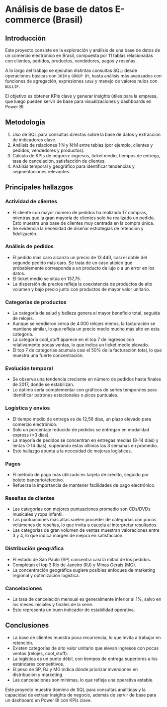 # Análisis de base de datos E-commerce (Brasil)

## Introducción
Este proyecto consiste en la exploración y análisis de una base de datos de un comercio electrónico en Brasil, compuesta por 11 tablas relacionadas con clientes, pedidos, productos, vendedores, pagos y reseñas.

A lo largo del trabajo se ejecutan distintas consultas SQL: desde operaciones básicas con `JOIN` y `GROUP BY`, hasta análisis más avanzados con funciones de agregación, expresiones `CASE` y manejo de valores nulos con `NULLIF`.

El objetivo es obtener KPIs clave y generar insights útiles para la empresa, que luego pueden servir de base para visualizaciones y dashboards en Power BI.

## Metodología
1. Uso de SQL para consultas directas sobre la base de datos y extracción de indicadores clave.
2. Análisis de relaciones 1:N y N:M entre tablas (por ejemplo, clientes y pedidos, vendedores y productos).
3. Cálculo de KPIs de negocio: ingresos, ticket medio, tiempos de entrega, tasa de cancelación, satisfacción de clientes.
4. Análisis temporal y geográfico para identificar tendencias y segmentaciones relevantes.

## Principales hallazgos

### Actividad de clientes
- El cliente con mayor número de pedidos ha realizado 17 compras, mientras que la gran mayoría de clientes solo ha realizado un pedido. Esto muestra una base de clientes muy centrada en la compra única.
- Se evidencia la necesidad de diseñar estrategias de retención y fidelización.

### Análisis de pedidos
- El pedido más caro alcanzó un precio de 13.440, casi el doble del segundo pedido más caro. Se trata de un caso atípico que probablemente corresponda a un producto de lujo o a un error en los datos.
- El ticket medio se sitúa en 137,75.
- La dispersión de precios refleja la coexistencia de productos de alto volumen y bajo precio junto con productos de mayor valor unitario.

### Categorías de productos
- La categoría de salud y belleza genera el mayor beneficio total, seguida de relojes.
- Aunque se vendieron cerca de 4.000 relojes menos, la facturación se mantiene similar, lo que refleja un precio medio mucho más alto en esta categoría.
- La categoría cool_stuff aparece en el top 7 de ingresos con relativamente pocas ventas, lo que indica un ticket medio elevado.
- El top 7 de categorías acumula casi el 50% de la facturación total, lo que muestra una fuerte concentración.

### Evolución temporal
- Se observa una tendencia creciente en número de pedidos hasta finales de 2017, donde se estabilizan.
- Lo óptimo sería complementar con gráficos de series temporales para identificar patrones estacionales o picos puntuales.

### Logística y envíos
- El tiempo medio de entrega es de 12,56 días, un plazo elevado para comercio electrónico.
- Solo un porcentaje reducido de pedidos se entregan en modalidad express (<3 días).
- La mayoría de pedidos se concentran en entregas medias (8-14 días) y lentas (>14 días), superando estas últimas las 3 semanas en promedio.
- Este hallazgo apunta a la necesidad de mejoras logísticas.

### Pagos
- El método de pago más utilizado es tarjeta de crédito, seguido por boleto bancario/efectivo.
- Refuerza la importancia de mantener facilidades de pago electrónico.

### Reseñas de clientes
- Las categorías con mejores puntuaciones promedio son CDs/DVDs musicales y ropa infantil.
- Las puntuaciones más altas suelen proceder de categorías con pocos volúmenes de reseñas, lo que invita a cautela al interpretar resultados.
- Las categorías de gran volumen de ventas muestran valoraciones entre 3 y 4, lo que indica margen de mejora en satisfacción.

### Distribución geográfica
- El estado de São Paulo (SP) concentra casi la mitad de los pedidos.
- Completan el top 3 Río de Janeiro (RJ) y Minas Gerais (MG).
- La concentración geográfica sugiere posibles enfoques de marketing regional y optimización logística.

### Cancelaciones
- La tasa de cancelación mensual es generalmente inferior al 1%, salvo en los meses iniciales y finales de la serie.
- Esto representa un buen indicador de estabilidad operativa.

## Conclusiones
- La base de clientes muestra poca recurrencia, lo que invita a trabajar en retención.
- Existen categorías de alto valor unitario que elevan ingresos con pocas ventas (relojes, cool_stuff).
- La logística es un punto débil, con tiempos de entrega superiores a los estándares competitivos.
- El peso de SP, RJ y MG indica dónde priorizar inversiones en distribución y marketing.
- Las cancelaciones son mínimas, lo que refleja una operativa estable.

Este proyecto muestra dominio de SQL para consultas analíticas y la capacidad de extraer insights de negocio, además de servir de base para un dashboard en Power BI con KPIs clave.
